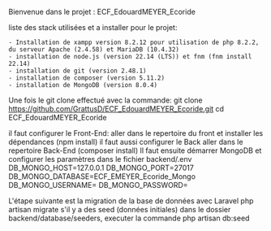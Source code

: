 Bienvenue dans le projet : ECF_EdouardMEYER_Ecoride


liste des stack utilisées et a installer pour le projet:

    - Installation de xampp version 8.2.12 pour utilisation de php 8.2.2, du serveur Apache (2.4.58) et MariaDB (10.4.32)
    - installation de node.js (version 22.14 (LTS)) et fnm (fnm install 22.14)
    - installation de git (version 2.48.1)
    - installation de composer (version 5.11.2)
    - installation de MongoDB (version 8.0.4)

Une fois le git clone effectué avec la commande:
    git clone https://github.com/GrattusD/ECF_EdouardMEYER_Ecoride.git
cd ECF_EdouardMEYER_Ecoride

il faut configurer le Front-End:
    aller dans le repertoire du front et installer les dépendances (npm install)
il faut aussi configurer le Back
    aller dans le repertoire Back-End (composer install)
Il faut ensuite démarrer MongoDB et configurer les paramètres dans le fichier backend/.env
    DB_MONGO_HOST=127.0.0.1
    DB_MONGO_PORT=27017
    DB_MONGO_DATABASE=ECF_EMEYER_Ecoride_Mongo
    DB_MONGO_USERNAME=
    DB_MONGO_PASSWORD=

L'étape suivante est la migration de la base de données avec Laravel
    php artisan migrate
s'il y a des seed (données initiales) dans le dossier backend/database/seeders, executer la commande 
    php artisan db:seed